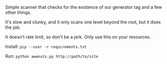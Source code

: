 Simple scanner that checks for the existence of our generator tag
and a few other things.

It's slow and clunky, and it only scans one level beyond the root,
but it does the job.

It doesn't rate limit, so don't be a jerk. Only use this on your
resources.

Install:
`pip --user -r requirements.txt`

Run:
`python awwnuts.py http://path/to/site`
